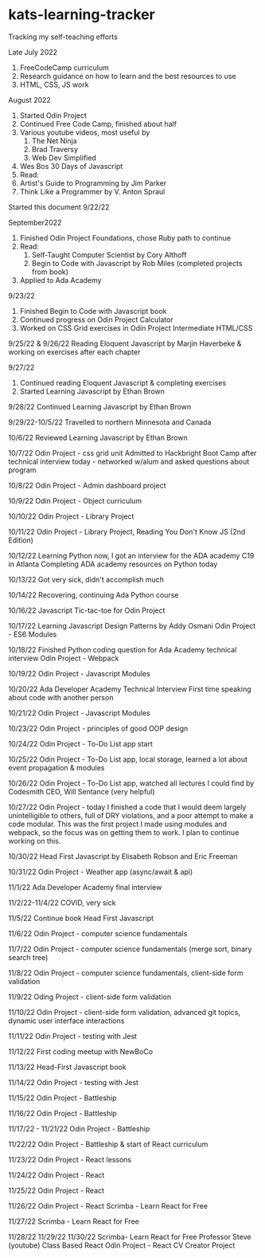 # kats-learning-tracker
Tracking my self-teaching efforts

Late July 2022
1.  FreeCodeCamp curriculum
2.  Research guidance on how to learn and the best resources to use
3.  HTML, CSS, JS work
  
August 2022
1.  Started Odin Project
2.  Continued Free Code Camp, finished about half
3.  Various youtube videos, most useful by
    1.  The Net Ninja
    2.  Brad Traversy
    3.  Web Dev Simplified
4.  Wes Bos 30 Days of Javascript
5.  Read:
  1.  Artist's Guide to Programming by Jim Parker
  2.  Think Like a Programmer by V. Anton Spraul
 
Started this document 9/22/22

 September2022
 1. Finished Odin Project Foundations, chose Ruby path to continue
 2. Read:
    1.  Self-Taught Computer Scientist by Cory Althoff
    2.  Begin to Code with Javascript by Rob Miles (completed projects from book)
 3. Applied to Ada Academy
 
 9/23/22
 1. Finished Begin to Code with Javascript book
 2. Continued progress on Odin Project Calculator
 3. Worked on CSS Grid exercises in Odin Project Intermediate HTML/CSS

9/25/22 & 9/26/22
Reading Eloquent Javascript by Marjin Haverbeke & working on exercises after each chapter

9/27/22
1.  Continued reading Eloquent Javascript & completing exercises
2.  Started Learning Javascript by Ethan Brown

9/28/22
Continued Learning Javascript by Ethan Brown

9/29/22-10/5/22
Travelled to northern Minnesota and Canada

10/6/22
Reviewed Learning Javascript by Ethan Brown

10/7/22
Odin Project - css grid unit
Admitted to Hackbright Boot Camp after technical interview today - networked w/alum and asked questions about program

10/8/22
Odin Project - Admin dashboard project

10/9/22
Odin Project - Object curriculum

10/10/22
Odin Project - Library Project

10/11/22 
Odin Project - Library Project, 
Reading You Don't Know JS (2nd Edition)

10/12/22
Learning Python now, I got an interview for the ADA academy C19 in Atlanta
Completing ADA academy resources on Python today

10/13/22 
Got very sick, didn't accomplish much

10/14/22
Recovering, continuing Ada Python course

10/16/22
Javascript Tic-tac-toe for Odin Project

10/17/22
Learning Javascript Design Patterns by Addy Osmani
Odin Project - ES6 Modules

10/18/22
Finished Python coding question for Ada Academy technical interview
Odin Project - Webpack

10/19/22
Odin Project - Javascript Modules

10/20/22 
Ada Developer Academy Technical Interview
First time speaking about code with another person

10/21/22
Odin Project - Javascript Modules

10/23/22
Odin Project - principles of good OOP design

10/24/22
Odin Project - To-Do List app start

10/25/22
Odin Project - To-Do List app, local storage, learned a lot about event propagation & modules

10/26/22
Odin Project - To-Do List app, watched all lectures I could find by Codesmith CEO, Will Sentance (very helpful)

10/27/22
Odin Project - today I finished a code that I would deem largely unintelligible to others, full of DRY violations, and a poor attempt to make a code modular.  This was the first project I made using modules and webpack, so the focus was on getting them to work.  I plan to continue working on this.

10/30/22
Head First Javascript by Elisabeth Robson and Eric Freeman

10/31/22
Odin Project - Weather app (async/await & api)

11/1/22
Ada Developer Academy final interview

11/2/22-11/4/22
COVID, very sick

11/5/22
Continue book Head First Javascript

11/6/22
Odin Project - computer science fundamentals

11/7/22
Odin Project - computer science fundamentals (merge sort, binary search tree)

11/8/22 
Odin Project - computer science fundamentals, client-side form validation

11/9/22
Oding Project - client-side form validation

11/10/22
Odin Project - client-side form validation, advanced git topics, dynamic user interface interactions

11/11/22
Odin Project - testing with Jest

11/12/22
First coding meetup with NewBoCo

11/13/22
Head-First Javascript book

11/14/22
Odin Project - testing with Jest

11/15/22
Odin Project - Battleship

11/16/22
Odin Project - Battleship

11/17/22 - 11/21/22
Odin Project - Battleship

11/22/22
Odin Project - Battleship & start of React curriculum

11/23/22
Odin Project - React lessons

11/24/22
Odin Project - React

11/25/22
Odin Project - React

11/26/22
Odin Project - React
Scrimba - Learn React for Free

11/27/22
Scrimba - Learn React for Free

11/28/22 11/29/22 11/30/22
Scrimba- Learn React for Free
Professor Steve (youtube) Class Based React
Odin Project - React CV Creator Project
